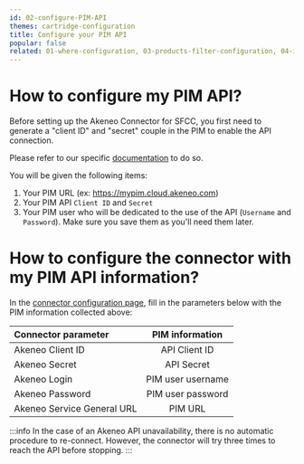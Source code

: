 ```yaml
---
id: 02-configure-PIM-API
themes: cartridge-configuration
title: Configure your PIM API
popular: false
related: 01-where-configuration, 03-products-filter-configuration, 04-import-images-configuration, 05-import-media-configuration, 06-mapping-configuration, 07-categories-configuration, 08-multi-storefront-configuration, 09-reference-entities
---
```


# How to configure my PIM API?

Before setting up the Akeneo Connector for SFCC, you first need to generate a "client ID" and "secret" couple in the PIM to enable the API connection.

Please refer to our specific [documentation](https://api.akeneo.com/documentation/authentication.html#authentication) to do so.

You will be given the following items:
1. Your PIM URL (ex: https://mypim.cloud.akeneo.com)
2. Your PIM API `Client ID` and `Secret`
3. Your PIM user who will be dedicated to the use of the API (`Username` and `Password`).
Make sure you save them as you'll need them later.

# How to configure the connector with my PIM API information?

In the [connector configuration page](01-where-configuration.html), fill in the parameters below with the PIM information collected above:

| Connector parameter           | PIM information    |
| :-----------------------------| :-----------------:|
| Akeneo Client ID              |  API Client ID     |
| Akeneo Secret                 |  API Secret        |
| Akeneo Login                  |  PIM user username |
| Akeneo Password               |  PIM user password |
| Akeneo Service General URL    |  PIM URL           |

:::info
In the case of an Akeneo API unavailability, there is no automatic procedure to re-connect. However, the connector will try three times to reach the API before stopping.
:::
